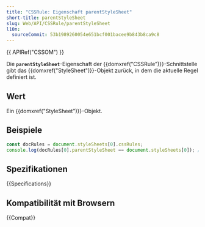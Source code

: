 ```yaml
---
title: "CSSRule: Eigenschaft parentStyleSheet"
short-title: parentStyleSheet
slug: Web/API/CSSRule/parentStyleSheet
l10n:
  sourceCommit: 53b1989260054e651bcf001bacee9b843b8ca9c8
---
```


{{ APIRef("CSSOM") }}

Die **`parentStyleSheet`**-Eigenschaft der
{{domxref("CSSRule")}}-Schnittstelle gibt das {{domxref("StyleSheet")}}-Objekt zurück, in dem
die aktuelle Regel definiert ist.

## Wert

Ein {{domxref("StyleSheet")}}-Objekt.

## Beispiele

```js
const docRules = document.styleSheets[0].cssRules;
console.log(docRules[0].parentStyleSheet == document.styleSheets[0]); // returns true
```

## Spezifikationen

{{Specifications}}

## Kompatibilität mit Browsern

{{Compat}}
